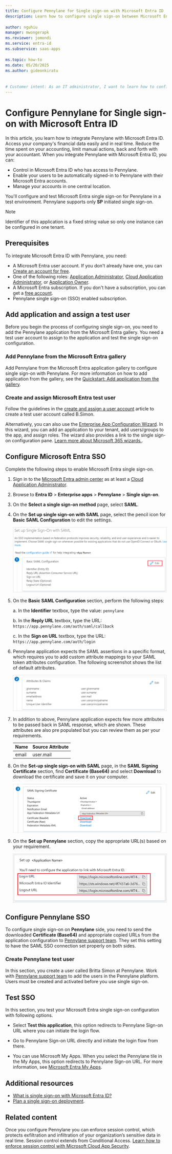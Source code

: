 ```yaml
---
title: Configure Pennylane for Single sign-on with Microsoft Entra ID
description: Learn how to configure single sign-on between Microsoft Entra ID and Pennylane.

author: nguhiu
manager: mwongerapk
ms.reviewer: jomondi
ms.service: entra-id
ms.subservice: saas-apps

ms.topic: how-to
ms.date: 05/20/2025
ms.author: gideonkiratu


# Customer intent: As an IT administrator, I want to learn how to configure single sign-on between Microsoft Entra ID and Pennylane so that I can control who has access to Pennylane, enable automatic sign-in with Microsoft Entra accounts, and manage my accounts in one central location.
---
```


# Configure Pennylane for Single sign-on with Microsoft Entra ID

In this article, you learn how to integrate Pennylane with Microsoft Entra ID. Access your company's financial data easily and in real time. Reduce the time spent on your accounting, limit manual actions, back and forth with your accountant. When you integrate Pennylane with Microsoft Entra ID, you can:

* Control in Microsoft Entra ID who has access to Pennylane.
* Enable your users to be automatically signed-in to Pennylane with their Microsoft Entra accounts.
* Manage your accounts in one central location.

You'll configure and test Microsoft Entra single sign-on for Pennylane in a test environment. Pennylane supports only **SP** initiated single sign-on.

> [!NOTE]
> Identifier of this application is a fixed string value so only one instance can be configured in one tenant.

## Prerequisites

To integrate Microsoft Entra ID with Pennylane, you need:

* A Microsoft Entra user account. If you don't already have one, you can [Create an account for free](https://azure.microsoft.com/free/?WT.mc_id=A261C142F).
* One of the following roles: [Application Administrator](/entra/identity/role-based-access-control/permissions-reference#application-administrator), [Cloud Application Administrator](/entra/identity/role-based-access-control/permissions-reference#cloud-application-administrator), or [Application Owner](/entra/fundamentals/users-default-permissions#owned-enterprise-applications).
* A Microsoft Entra subscription. If you don't have a subscription, you can get a [free account](https://azure.microsoft.com/free/).
* Pennylane single sign-on (SSO) enabled subscription.

## Add application and assign a test user

Before you begin the process of configuring single sign-on, you need to add the Pennylane application from the Microsoft Entra gallery. You need a test user account to assign to the application and test the single sign-on configuration.

<a name='add-pennylane-from-the-azure-ad-gallery'></a>

### Add Pennylane from the Microsoft Entra gallery

Add Pennylane from the Microsoft Entra application gallery to configure single sign-on with Pennylane. For more information on how to add application from the gallery, see the [Quickstart: Add application from the gallery](~/identity/enterprise-apps/add-application-portal.md).

<a name='create-and-assign-azure-ad-test-user'></a>

### Create and assign Microsoft Entra test user

Follow the guidelines in the [create and assign a user account](~/identity/enterprise-apps/add-application-portal-assign-users.md) article to create a test user account called B.Simon.

Alternatively, you can also use the [Enterprise App Configuration Wizard](https://portal.office.com/AdminPortal/home?Q=Docs#/azureadappintegration). In this wizard, you can add an application to your tenant, add users/groups to the app, and assign roles. The wizard also provides a link to the single sign-on configuration pane. [Learn more about Microsoft 365 wizards.](/microsoft-365/admin/misc/azure-ad-setup-guides). 

<a name='configure-azure-ad-sso'></a>

## Configure Microsoft Entra SSO

Complete the following steps to enable Microsoft Entra single sign-on.

1. Sign in to the [Microsoft Entra admin center](https://entra.microsoft.com) as at least a [Cloud Application Administrator](~/identity/role-based-access-control/permissions-reference.md#cloud-application-administrator).
1. Browse to **Entra ID** > **Enterprise apps** > **Pennylane** > **Single sign-on**.
1. On the **Select a single sign-on method** page, select **SAML**.
1. On the **Set up single sign-on with SAML** page, select the pencil icon for **Basic SAML Configuration** to edit the settings.

   ![Screenshot shows how to edit Basic SAML Configuration.](common/edit-urls.png "Basic Configuration")

1. On the **Basic SAML Configuration** section, perform the following steps:

    a. In the **Identifier** textbox, type the value:
    `pennylane`

    b. In the **Reply URL** textbox, type the URL:
    `https://app.pennylane.com/auth/saml/callback`

    c. In the **Sign on URL** textbox, type the URL:
    `https://app.pennylane.com/auth/login`

1. Pennylane application expects the SAML assertions in a specific format, which requires you to add custom attribute mappings to your SAML token attributes configuration. The following screenshot shows the list of default attributes.

	![Screenshot shows the image of attributes configuration.](common/default-attributes.png "Image")

1. In addition to above, Pennylane application expects few more attributes to be passed back in SAML response, which are shown. These attributes are also pre populated but you can review them as per your requirements.

	| Name |  Source Attribute|
	| ---------------|  --------- |
    | email | user.mail |

1. On the **Set-up single sign-on with SAML** page, in the **SAML Signing Certificate** section,  find **Certificate (Base64)** and select **Download** to download the certificate and save it on your computer.

    ![Screenshot shows the Certificate download link.](common/certificatebase64.png "Certificate")

1. On the **Set up Pennylane** section, copy the appropriate URL(s) based on your requirement.

	![Screenshot shows to copy configuration appropriate URL.](common/copy-configuration-urls.png "Metadata")

## Configure Pennylane SSO

To configure single sign-on on **Pennylane** side, you need to send the downloaded **Certificate (Base64)** and appropriate copied URLs from the application configuration to [Pennylane support team](mailto:key-accounts-tech@pennylane.com). They set this setting to have the SAML SSO connection set properly on both sides.

### Create Pennylane test user

In this section, you create a user called Britta Simon at Pennylane. Work with [Pennylane support team](mailto:key-accounts-tech@pennylane.com) to add the users in the Pennylane platform. Users must be created and activated before you use single sign-on.

## Test SSO 

In this section, you test your Microsoft Entra single sign-on configuration with following options. 

* Select **Test this application**, this option redirects to Pennylane Sign-on URL where you can initiate the login flow. 

* Go to Pennylane Sign-on URL directly and initiate the login flow from there.

* You can use Microsoft My Apps. When you select the Pennylane tile in the My Apps, this option redirects to Pennylane Sign-on URL. For more information, see [Microsoft Entra My Apps](/azure/active-directory/manage-apps/end-user-experiences#azure-ad-my-apps).

## Additional resources

* [What is single sign-on with Microsoft Entra ID?](~/identity/enterprise-apps/what-is-single-sign-on.md)
* [Plan a single sign-on deployment](~/identity/enterprise-apps/plan-sso-deployment.md).

## Related content

Once you configure Pennylane you can enforce session control, which protects exfiltration and infiltration of your organization’s sensitive data in real time. Session control extends from Conditional Access. [Learn how to enforce session control with Microsoft Cloud App Security](/cloud-app-security/proxy-deployment-aad).
